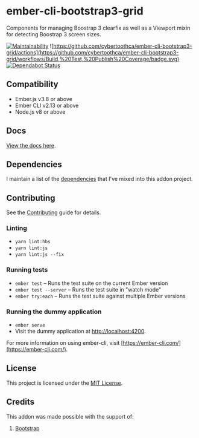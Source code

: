 # ember-cli-bootstrap3-grid

Components for managing Boostrap 3 clearfix as well as a Viewport mixin for detecting Boostrap 3 screen sizes.

[![Maintainability](https://api.codeclimate.com/v1/badges/a5acd1c21cc1fddb227b/maintainability)](https://codeclimate.com/github/cybertoothca/ember-cli-bootstrap3-grid/maintainability)
![https://github.com/cybertoothca/ember-cli-bootstrap3-grid/actions](https://github.com/cybertoothca/ember-cli-bootstrap3-grid/workflows/Build,%20Test,%20Publish%20Coverage/badge.svg)
[![Dependabot Status](https://api.dependabot.com/badges/status?host=github&repo=cybertoothca/ember-cli-bootstrap3-grid)](https://dependabot.com/compatibility-score/?dependency-name=ember-cli-bootstrap3-grid&package-manager=npm_and_yarn)

## Compatibility

- Ember.js v3.8 or above
- Ember CLI v2.13 or above
- Node.js v8 or above

## Docs

[View the docs here](ORIGINAL_README.md).

## Dependencies

I maintain a list of the [dependencies](DEPENDENCIES.md) that I've mixed into this addon project.

## Contributing

See the [Contributing](CONTRIBUTING.md) guide for details.

### Linting

- `yarn lint:hbs`
- `yarn lint:js`
- `yarn lint:js --fix`

### Running tests

- `ember test` – Runs the test suite on the current Ember version
- `ember test --server` – Runs the test suite in "watch mode"
- `ember try:each` – Runs the test suite against multiple Ember versions

### Running the dummy application

- `ember serve`
- Visit the dummy application at [http://localhost:4200](http://localhost:4200).

For more information on using ember-cli, visit [https://ember-cli.com/](https://ember-cli.com/).

## License

This project is licensed under the [MIT License](LICENSE.md).

## Credits

This addon was made possible with the support of:

1. [Bootstrap](https://github.com/twbs/bootstrap)
